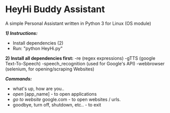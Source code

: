 # HeyHi Buddy Assistant
A simple Personal Assistant written in Python 3 for Linux (OS module)

_**1) Instructions:**_
* Install dependencies (2)
* Run: "python HeyHi.py"

**2) Install all dependencies first:**
-re (regex expressions)
-gTTS (google Text-To-Speech)
-speech_recognition (used for Google's API)
-webbrowser (selenium, for opening/scraping Websites)

**_Commands:_**
* what's up, how are you..
* *open* [app_name] - to open applications 
* *go to website* google.com - to open websites / urls.
* goodbye, turn off, shutdown, etc.. - to exit
